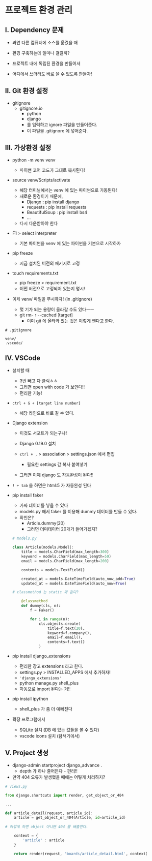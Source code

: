 # 프로젝트 환경 관리



## I. Dependency 문제

- 과연 다른 컴퓨터에 소스를 옮겼을 때
- 환경 구축하는데 얼마나 걸릴까?

- 프로젝트 내에 독립된 환경을 만들어서
- 어디에서 쓰더라도 바로 쓸 수 있도록 만들자!



## II. Git 환경 설정

- gitignore
  - gitignore.io
    - python
    - django
    - 를 입력하고 ignore 파일을 만들어준다.
    - 이 파일을 .gitignore 에 넣어준다.



## III. 가상환경 설정

- python -m venv venv
  - 파이썬 코어 코드가 그대로 복사된다!
- source venv/Scripts/activate
  - 해당 터미널에서는 venv 에 있는 파이썬으로 가동된다!
  - 새로운 환경이기 때문에,
    - Django : pip install django
    - requests : pip install requests
    - BeautifulSoup : pip install bs4
    - ...
  - 다시 다운받아야 한다
- F1 > select interpreter
  - 기본 파이썬을 venv 에 있는 파이썬을 기본으로 시작하자

- pip freeze
  - 지금 설치된 버전의 패키지로 고정
- touch requirements.txt
  - pip freeze > requirement.txt
  - 어떤 버전으로 고정되어 있는지 명시!

- 이제 venv/ 파일을 무시하자! (in .gitignore)
  - 몇 기가 되는 용량이 올라갈 수도 있다ㅡㅡ
  - git rm- r --cached [target]
    - 이미 git 에 올라와 있는 것은 이렇게 뺀다고 한다.

```git
# .gitignore

venv/
.vscode/
```



## IV. VSCode

- 설치할 때
  - 3번 빼고 다 클릭ㅎㅎ
  - 그러면 open with code 가 보인다!!
  - 편리한 기능!

- `ctrl + G + [target line number]`
  - 해당 라인으로 바로 갈 수 있다.

- Django extension

  - 이것도 서포트가 되는구나!

  - Django 0.19.0 설치
  - `ctrl + ,` > association > settings.json 에서 편집
    - 필요한 settings 값 복사 붙여넣기
  - 그러면 이제 django 도 자동완성이 된다!!

- `! + tab` 을 하면은 html:5 가 자동완성 된다

- pip install faker

  - 가짜 데이터를 넣을 수 있다
  - models.py 에서 faker 를 이용해 dummy 데이터를 만들 수 있다.
  - 확인은?
    - Article.dummy(20)
    - 그러면 더미데이터 20개가 들어가겠지?

  ```python
  # models.py
  
  class Article(models.Model):
      title = models.CharField(max_length=300)
      keyword = models.CharField(max_length=50)
      email = models.CharField(max_length=200)
  
      contents = models.TextField()
  
      created_at = models.DateTimeField(auto_now_add=True)
      updated_at = models.DateTimeField(auto_now=True)
  
  # classmethod 는 static 과 같다?
  
      @classmethod
      def dummy(cls, n):
          f = Faker()
  
          for i in range(n):
              cls.objects.create(
                  title=f.text(20),
                  keyword=f.company(),
                  email=f.email(),
                  contents=f.text()
              )
  ```

- pip install django_extensions

  - 편리한 장고 extensions 라고 한다.
  - settings.py > INSTALLED_APPS 에서 추가하자!
  - `'django_extensions'`
  - python manage.py shell_plus
  - 자동으로 import 된다는 거!!

- pip install ipython

  - shell_plus 가 좀 더 예뻐진다

- 확장 프로그램에서
  - SQLite 설치 (DB 에 있는 값들을 볼 수 있다)
  - vscode icons 설치 (탐색기에서)



## V. Project 생성

- django-admin startproject django_advance .
  - depth 가 하나 줄어든다 - 편리!!
- 만약 404 오류가 발생했을 때에는 어떻게 처리하지?

```python
# views.py

from django.shortcuts import render, get_object_or_404

...

def article_detail(request, article_id):
    article = get_object_or_404(Article, id=article_id)
    
# 이렇게 하면 object 아니면 404 를 배출한다.

    context = {
        'article' : article
    }

    return render(request, 'boards/article_detail.html', context)
```

